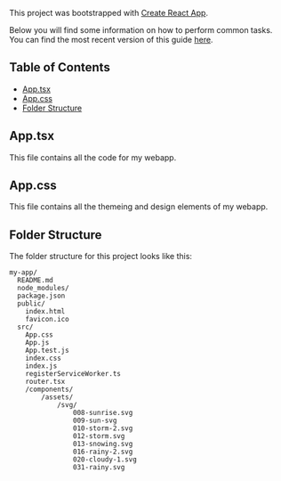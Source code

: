 This project was bootstrapped with [Create React App](https://github.com/facebookincubator/create-react-app).

Below you will find some information on how to perform common tasks.<br>
You can find the most recent version of this guide [here](https://github.com/facebookincubator/create-react-app/blob/master/packages/react-scripts/template/README.md).

## Table of Contents

- [App.tsx](#App.tsx)
- [App.css](#App.css)
- [Folder Structure](#folder-structure)


## App.tsx

This file contains all the code for my webapp.

## App.css

This file contains all the themeing and design elements of my webapp.

## Folder Structure

The folder structure for this project looks like this: 

```
my-app/
  README.md
  node_modules/
  package.json
  public/
    index.html
    favicon.ico
  src/
	App.css
    App.js
    App.test.js
    index.css
    index.js
	registerServiceWorker.ts
	router.tsx
	/components/
		/assets/
			/svg/
				008-sunrise.svg
				009-sun-svg
				010-storm-2.svg
				012-storm.svg
				013-snowing.svg
				016-rainy-2.svg
				020-cloudy-1.svg
				031-rainy.svg
    
```

##

